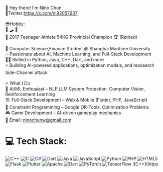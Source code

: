 👋 Hey there! I'm Nino Chun
<br>💬Twitter:https://x.com/ni92057937<br>
<br>😎Hobby:<br>🏀  🛹  🎸<br>
🥊 2017 Teenager Athlete 54KG  Provincial Champion 🏆 (Retired)
 <br>


🚀 Computer Science,Finance Student @ Shanghai Maritime University <br>
💡 Passionate about AI, Machine Learning, and Full-Stack Development<br>
👨‍💻 Skilled in Python, Java, C++, Dart, and more<br>
⚡ Building AI-powered applications, optimization models, and rescearch Side-Channel attack<br>
<br>
🔥 What I Do<br>
🤖 AI/ML Enthusiast – NLP,LLM System Protection, Computer Vision, Reinforcement Learning<br>
🏗️ Full-Stack Development – Web & Mobile (Flutter, PHP, JavaScript)<br>
🧠 Constraint Programming – Google OR-Tools, Optimization Problems<br>
🎮 Game Development – AI-driven gameplay mechanics<br>
📧 Email: ninochunw@gmail.com <br>


# 💻 Tech Stack:
![C++](https://img.shields.io/badge/c++-%2300599C.svg?style=for-the-badge&logo=c%2B%2B&logoColor=white) ![C](https://img.shields.io/badge/c-%2300599C.svg?style=for-the-badge&logo=c&logoColor=white) ![C#](https://img.shields.io/badge/c%23-%23239120.svg?style=for-the-badge&logo=csharp&logoColor=white) ![Dart](https://img.shields.io/badge/dart-%230175C2.svg?style=for-the-badge&logo=dart&logoColor=white) ![Java](https://img.shields.io/badge/java-%23ED8B00.svg?style=for-the-badge&logo=openjdk&logoColor=white) ![JavaScript](https://img.shields.io/badge/javascript-%23323330.svg?style=for-the-badge&logo=javascript&logoColor=%23F7DF1E) ![Python](https://img.shields.io/badge/python-3670A0?style=for-the-badge&logo=python&logoColor=ffdd54) ![PHP](https://img.shields.io/badge/php-%23777BB4.svg?style=for-the-badge&logo=php&logoColor=white) ![HTML5](https://img.shields.io/badge/html5-%23E34F26.svg?style=for-the-badge&logo=html5&logoColor=white) ![Flask](https://img.shields.io/badge/flask-%23000.svg?style=for-the-badge&logo=flask&logoColor=white) ![Flutter](https://img.shields.io/badge/Flutter-%2302569B.svg?style=for-the-badge&logo=Flutter&logoColor=white) ![Apache](https://img.shields.io/badge/apache-%23D42029.svg?style=for-the-badge&logo=apache&logoColor=white) ![Dart](https://img.shields.io/badge/dart-%230175C2.svg?style=for-the-badge&logo=dart&logoColor=white) ![PyTorch](https://img.shields.io/badge/PyTorch-%23EE4C2C.svg?style=for-the-badge&logo=PyTorch&logoColor=white) ![TensorFlow](https://img.shields.io/badge/TensorFlow-%23FF6F00.svg?style=for-the-badge&logo=TensorFlow&logoColor=white) ![C++](https
